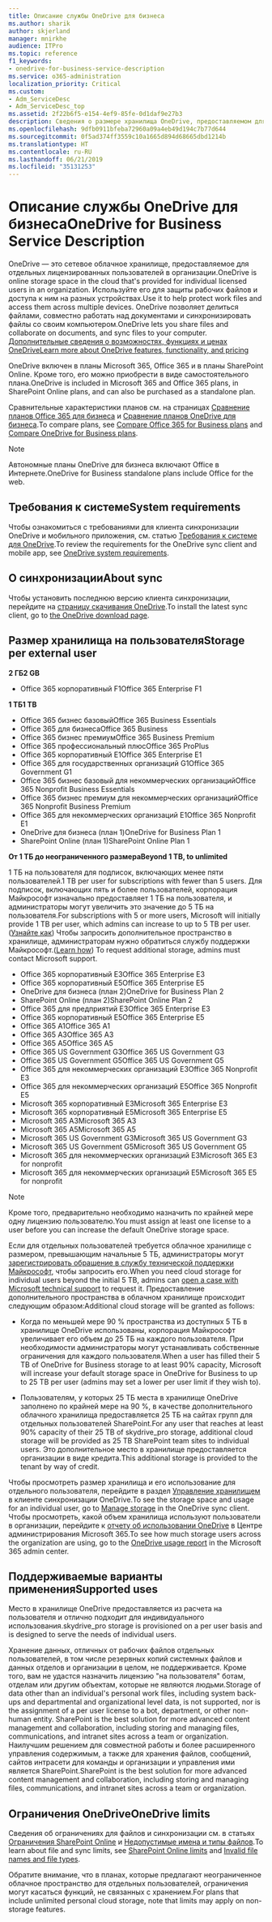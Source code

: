 ```yaml
---
title: Описание службы OneDrive для бизнеса
ms.author: sharik
author: skjerland
manager: mnirkhe
audience: ITPro
ms.topic: reference
f1_keywords:
- onedrive-for-business-service-description
ms.service: o365-administration
localization_priority: Critical
ms.custom:
- Adm_ServiceDesc
- Adm_ServiceDesc_top
ms.assetid: 2f22b6f5-e154-4ef9-85fe-0d1daf9e27b3
description: Сведения о размере хранилища OneDrive, предоставляемом для каждого плана подписки.
ms.openlocfilehash: 9dfb0911bfeba72960a09a4eb49d194c7b77d644
ms.sourcegitcommit: 0f5ad374ff3559c10a1665d894d68665dbd1214b
ms.translationtype: HT
ms.contentlocale: ru-RU
ms.lasthandoff: 06/21/2019
ms.locfileid: "35131253"
---
```

# <a name="onedrive-for-business-service-description"></a><span data-ttu-id="53687-103">Описание службы OneDrive для бизнеса</span><span class="sxs-lookup"><span data-stu-id="53687-103">OneDrive for Business Service Description</span></span>

<span data-ttu-id="53687-104">OneDrive — это сетевое облачное хранилище, предоставляемое для отдельных лицензированных пользователей в организации.</span><span class="sxs-lookup"><span data-stu-id="53687-104">OneDrive is online storage space in the cloud that's provided for individual licensed users in an organization.</span></span> <span data-ttu-id="53687-105">Используйте его для защиты рабочих файлов и доступа к ним на разных устройствах.</span><span class="sxs-lookup"><span data-stu-id="53687-105">Use it to help protect work files and access them across multiple devices.</span></span> <span data-ttu-id="53687-106">OneDrive позволяет делиться файлами, совместно работать над документами и синхронизировать файлы со своим компьютером.</span><span class="sxs-lookup"><span data-stu-id="53687-106">OneDrive lets you share files and collaborate on documents, and sync files to your computer.</span></span> [<span data-ttu-id="53687-107">Дополнительные сведения о возможностях, функциях и ценах OneDrive</span><span class="sxs-lookup"><span data-stu-id="53687-107">Learn more about OneDrive features, functionality, and pricing</span></span>](https://go.microsoft.com/fwlink/?linkid=850345) 
  
<span data-ttu-id="53687-108">OneDrive включен в планы Microsoft 365, Office 365 и в планы SharePoint Online. Кроме того, его можно приобрести в виде самостоятельного плана.</span><span class="sxs-lookup"><span data-stu-id="53687-108">OneDrive is included in Microsoft 365 and Office 365 plans, in SharePoint Online plans, and can also be purchased as a standalone plan.</span></span> 
    
<span data-ttu-id="53687-109">Сравнительные характеристики планов см. на страницах [Сравнение планов Office 365 для бизнеса](https://go.microsoft.com/fwlink/?linkid=799177) и [Сравнение планов OneDrive для бизнеса](https://products.office.com/ru-RU/onedrive-for-business/compare-onedrive-for-business-plans).</span><span class="sxs-lookup"><span data-stu-id="53687-109">To compare plans, see [Compare Office 365 for Business plans](https://go.microsoft.com/fwlink/?linkid=799177) and [Compare OneDrive for Business plans](https://products.office.com/en-us/onedrive-for-business/compare-onedrive-for-business-plans).</span></span> 
  
> [!NOTE]
> <span data-ttu-id="53687-110">Автономные планы OneDrive для бизнеса включают Office в Интернете.</span><span class="sxs-lookup"><span data-stu-id="53687-110">OneDrive for Business standalone plans include Office for the web.</span></span> 
  
## <a name="system-requirements"></a><span data-ttu-id="53687-111">Требования к системе</span><span class="sxs-lookup"><span data-stu-id="53687-111">System requirements</span></span>

<span data-ttu-id="53687-112">Чтобы ознакомиться с требованиями для клиента синхронизации OneDrive и мобильного приложения, см. статью [Требования к системе для OneDrive](https://go.microsoft.com/fwlink/?linkid=837584).</span><span class="sxs-lookup"><span data-stu-id="53687-112">To review the requirements for the OneDrive sync client and mobile app, see [OneDrive system requirements](https://go.microsoft.com/fwlink/?linkid=837584).</span></span>
  
## <a name="about-sync"></a><span data-ttu-id="53687-113">О синхронизации</span><span class="sxs-lookup"><span data-stu-id="53687-113">About sync</span></span>

<span data-ttu-id="53687-114">Чтобы установить последнюю версию клиента синхронизации, перейдите на [страницу скачивания OneDrive](https://onedrive.live.com/about/download/).</span><span class="sxs-lookup"><span data-stu-id="53687-114">To install the latest sync client, go to [the OneDrive download page](https://onedrive.live.com/about/download/).</span></span> 
  
## <a name="storage-space-per-user"></a><span data-ttu-id="53687-115">Размер хранилища на пользователя</span><span class="sxs-lookup"><span data-stu-id="53687-115">Storage per external user</span></span>

<span data-ttu-id="53687-116">**2 ГБ**</span><span class="sxs-lookup"><span data-stu-id="53687-116">**2 GB**</span></span>

- <span data-ttu-id="53687-117">Office 365 корпоративный F1</span><span class="sxs-lookup"><span data-stu-id="53687-117">Office 365 Enterprise F1</span></span>

<span data-ttu-id="53687-118">**1 ТБ**</span><span class="sxs-lookup"><span data-stu-id="53687-118">**1 TB**</span></span>

- <span data-ttu-id="53687-119">Office 365 бизнес базовый</span><span class="sxs-lookup"><span data-stu-id="53687-119">Office 365 Business Essentials</span></span>
- <span data-ttu-id="53687-120">Office 365 для бизнеса</span><span class="sxs-lookup"><span data-stu-id="53687-120">Office 365 Business</span></span>
- <span data-ttu-id="53687-121">Office 365 бизнес премиум</span><span class="sxs-lookup"><span data-stu-id="53687-121">Office 365 Business Premium</span></span>
- <span data-ttu-id="53687-122">Office 365 профессиональный плюс</span><span class="sxs-lookup"><span data-stu-id="53687-122">Office 365 ProPlus</span></span>
- <span data-ttu-id="53687-123">Office 365 корпоративный E1</span><span class="sxs-lookup"><span data-stu-id="53687-123">Office 365 Enterprise E1</span></span>
- <span data-ttu-id="53687-124">Office 365 для государственных организаций G1</span><span class="sxs-lookup"><span data-stu-id="53687-124">Office 365 Government G1</span></span>
- <span data-ttu-id="53687-125">Office 365 бизнес базовый для некоммерческих организаций</span><span class="sxs-lookup"><span data-stu-id="53687-125">Office 365 Nonprofit Business Essentials</span></span>
- <span data-ttu-id="53687-126">Office 365 бизнес премиум для некоммерческих организаций</span><span class="sxs-lookup"><span data-stu-id="53687-126">Office 365 Nonprofit Business Premium</span></span>
- <span data-ttu-id="53687-127">Office 365 для некоммерческих организаций E1</span><span class="sxs-lookup"><span data-stu-id="53687-127">Office 365 Nonprofit E1</span></span>
- <span data-ttu-id="53687-128">OneDrive для бизнеса (план 1)</span><span class="sxs-lookup"><span data-stu-id="53687-128">OneDrive for Business Plan 1</span></span>
- <span data-ttu-id="53687-129">SharePoint Online (план 1)</span><span class="sxs-lookup"><span data-stu-id="53687-129">SharePoint Online Plan 1</span></span>

<span data-ttu-id="53687-130">**От 1 ТБ до неограниченного размера**</span><span class="sxs-lookup"><span data-stu-id="53687-130">**Beyond 1 TB, to unlimited**</span></span>
 
<span data-ttu-id="53687-131">1 ТБ на пользователя для подписок, включающих менее пяти пользователей.</span><span class="sxs-lookup"><span data-stu-id="53687-131">1 TB per user for subscriptions with fewer than 5 users.</span></span> <span data-ttu-id="53687-132">Для подписок, включающих пять и более пользователей, корпорация Майкрософт изначально предоставляет 1 ТБ на пользователя, и администраторы могут увеличить это значение до 5 ТБ на пользователя.</span><span class="sxs-lookup"><span data-stu-id="53687-132">For subscriptions with 5 or more users, Microsoft will initially provide 1 TB per user, which admins can increase to up to 5 TB per user.</span></span> <span data-ttu-id="53687-133">([Узнайте как](/onedrive/set-default-storage-space)) Чтобы запросить дополнительное пространство в хранилище, администраторам нужно обратиться службу поддержки Майкрософт.</span><span class="sxs-lookup"><span data-stu-id="53687-133">([Learn how](/onedrive/set-default-storage-space)) To request additional storage, admins must contact Microsoft support.</span></span> 

- <span data-ttu-id="53687-134">Office 365 корпоративный E3</span><span class="sxs-lookup"><span data-stu-id="53687-134">Office 365 Enterprise E3</span></span>
- <span data-ttu-id="53687-135">Office 365 корпоративный E5</span><span class="sxs-lookup"><span data-stu-id="53687-135">Office 365 Enterprise E5</span></span>
- <span data-ttu-id="53687-136">OneDrive для бизнеса (план 2)</span><span class="sxs-lookup"><span data-stu-id="53687-136">OneDrive for Business Plan 2</span></span>
- <span data-ttu-id="53687-137">SharePoint Online (план 2)</span><span class="sxs-lookup"><span data-stu-id="53687-137">SharePoint Online Plan 2</span></span>
- <span data-ttu-id="53687-138">Office 365 для предприятий E3</span><span class="sxs-lookup"><span data-stu-id="53687-138">Office 365 Enterprise E3</span></span>
- <span data-ttu-id="53687-139">Office 365 корпоративный E5</span><span class="sxs-lookup"><span data-stu-id="53687-139">Office 365 Enterprise E5</span></span>
- <span data-ttu-id="53687-140">Office 365 A1</span><span class="sxs-lookup"><span data-stu-id="53687-140">Office 365 A1</span></span>
- <span data-ttu-id="53687-141">Office 365 A3</span><span class="sxs-lookup"><span data-stu-id="53687-141">Office 365 A3</span></span>
- <span data-ttu-id="53687-142">Office 365 A5</span><span class="sxs-lookup"><span data-stu-id="53687-142">Office 365 A5</span></span>
- <span data-ttu-id="53687-143">Office 365 US Government G3</span><span class="sxs-lookup"><span data-stu-id="53687-143">Office 365 US Government G3</span></span>
- <span data-ttu-id="53687-144">Office 365 US Government G5</span><span class="sxs-lookup"><span data-stu-id="53687-144">Office 365 US Government G5</span></span>
- <span data-ttu-id="53687-145">Office 365 для некоммерческих организаций E3</span><span class="sxs-lookup"><span data-stu-id="53687-145">Office 365 Nonprofit E3</span></span> 
- <span data-ttu-id="53687-146">Office 365 для некоммерческих организаций E5</span><span class="sxs-lookup"><span data-stu-id="53687-146">Office 365 Nonprofit E5</span></span> 
- <span data-ttu-id="53687-147">Microsoft 365 корпоративный E3</span><span class="sxs-lookup"><span data-stu-id="53687-147">Microsoft 365 Enterprise E3</span></span>
- <span data-ttu-id="53687-148">Microsoft 365 корпоративный E5</span><span class="sxs-lookup"><span data-stu-id="53687-148">Microsoft 365 Enterprise E5</span></span>
- <span data-ttu-id="53687-149">Microsoft 365 A3</span><span class="sxs-lookup"><span data-stu-id="53687-149">Microsoft 365 A3</span></span>
- <span data-ttu-id="53687-150">Microsoft 365 A5</span><span class="sxs-lookup"><span data-stu-id="53687-150">Microsoft 365 A5</span></span>
- <span data-ttu-id="53687-151">Microsoft 365 US Government G3</span><span class="sxs-lookup"><span data-stu-id="53687-151">Microsoft 365 US Government G3</span></span>
- <span data-ttu-id="53687-152">Microsoft 365 US Government G5</span><span class="sxs-lookup"><span data-stu-id="53687-152">Microsoft 365 US Government G5</span></span>
- <span data-ttu-id="53687-153">Microsoft 365 для некоммерческих организаций E3</span><span class="sxs-lookup"><span data-stu-id="53687-153">Microsoft 365 E3 for nonprofit</span></span>
- <span data-ttu-id="53687-154">Microsoft 365 для некоммерческих организаций E5</span><span class="sxs-lookup"><span data-stu-id="53687-154">Microsoft 365 E5 for nonprofit</span></span>

  
> [!NOTE]
> <span data-ttu-id="53687-155">Кроме того, предварительно необходимо назначить по крайней мере одну лицензию пользователю.</span><span class="sxs-lookup"><span data-stu-id="53687-155">You must assign at least one license to a user before you can increase the default OneDrive storage space.</span></span> 
  
<span data-ttu-id="53687-156">Если для отдельных пользователей требуется облачное хранилище с размером, превышающим начальные 5 ТБ, администраторы могут [зарегистрировать обращение в службу технической поддержки Майкрософт](https://go.microsoft.com/fwlink/?linkid=869559), чтобы запросить его.</span><span class="sxs-lookup"><span data-stu-id="53687-156">When you need cloud storage for individual users beyond the initial 5 TB, admins can [open a case with Microsoft technical support](https://go.microsoft.com/fwlink/?linkid=869559) to request it.</span></span> <span data-ttu-id="53687-157">Предоставление дополнительного пространства в облачном хранилище происходит следующим образом:</span><span class="sxs-lookup"><span data-stu-id="53687-157">Additional cloud storage will be granted as follows:</span></span> 
  
- <span data-ttu-id="53687-158">Когда по меньшей мере 90 % пространства из доступных 5 ТБ в хранилище OneDrive использованы, корпорация Майкрософт увеличивает его объем до 25 ТБ на каждого пользователя. При необходимости администраторы могут устанавливать собственные ограничения для каждого пользователя.</span><span class="sxs-lookup"><span data-stu-id="53687-158">When a user has filled their 5 TB of OneDrive for Business storage to at least 90% capacity, Microsoft will increase your default storage space in OneDrive for Business to up to 25 TB per user (admins may set a lower per user limit if they wish to).</span></span> 
    
- <span data-ttu-id="53687-159">Пользователям, у которых 25 ТБ места в хранилище OneDrive заполнено по крайней мере на 90 %, в качестве дополнительного облачного хранилища предоставляется 25 ТБ на сайтах групп для отдельных пользователей SharePoint.</span><span class="sxs-lookup"><span data-stu-id="53687-159">For any user that reaches at least 90% capacity of their 25 TB of skydrive_pro storage, additional cloud storage will be provided as 25 TB SharePoint team sites to individual users.</span></span> <span data-ttu-id="53687-160">Это дополнительное место в хранилище предоставляется организации в виде кредита.</span><span class="sxs-lookup"><span data-stu-id="53687-160">This additional storage is provided to the tenant by way of credit.</span></span>
    
<span data-ttu-id="53687-161">Чтобы просмотреть размер хранилища и его использование для отдельного пользователя, перейдите в раздел [Управление хранилищем](https://support.office.com/article/31519161-059C-4764-B6F8-F5CD29F7FE68) в клиенте синхронизации OneDrive.</span><span class="sxs-lookup"><span data-stu-id="53687-161">To see the storage space and usage for an individual user, go to [Manage storage](https://support.office.com/article/31519161-059C-4764-B6F8-F5CD29F7FE68) in the OneDrive sync client.</span></span> <span data-ttu-id="53687-162">Чтобы просмотреть, какой объем хранилища используют пользователи в организации, перейдите к [отчету об использовании OneDrive](/office365/admin/activity-reports/onedrive-for-business-usage) в Центре администрирования Microsoft 365.</span><span class="sxs-lookup"><span data-stu-id="53687-162">To see how much storage users across the organization are using, go to the [OneDrive usage report](/office365/admin/activity-reports/onedrive-for-business-usage) in the Microsoft 365 admin center.</span></span> 
   
## <a name="supported-uses"></a><span data-ttu-id="53687-163">Поддерживаемые варианты применения</span><span class="sxs-lookup"><span data-stu-id="53687-163">Supported uses</span></span>

<span data-ttu-id="53687-164">Место в хранилище OneDrive предоставляется из расчета на пользователя и отлично подходит для индивидуального использования.</span><span class="sxs-lookup"><span data-stu-id="53687-164">skydrive_pro storage is provisioned on a per user basis and is designed to serve the needs of individual users.</span></span>
  
<span data-ttu-id="53687-165">Хранение данных, отличных от рабочих файлов отдельных пользователей, в том числе резервных копий системных файлов и данных отделов и организации в целом, не поддерживается. Кроме того, вам не удастся назначить лицензию "на пользователя" ботам, отделам или другим объектам, которые не являются людьми.</span><span class="sxs-lookup"><span data-stu-id="53687-165">Storage of data other than an individual's personal work files, including system back-ups and departmental and organizational level data, is not supported, nor is the assignment of a per user license to a bot, department, or other non-human entity. SharePoint is the best solution for more advanced content management and collaboration, including storing and managing files, communications, and intranet sites across a team or organization.</span></span> <span data-ttu-id="53687-166">Наилучшим решением для совместной работы и более расширенного управления содержимым, а также для хранения файлов, сообщений, сайтов интрасети для команды и организации и управления ими является SharePoint.</span><span class="sxs-lookup"><span data-stu-id="53687-166">SharePoint is the best solution for more advanced content management and collaboration, including storing and managing files, communications, and intranet sites across a team or organization.</span></span>
  
## <a name="onedrive-limits"></a><span data-ttu-id="53687-167">Ограничения OneDrive</span><span class="sxs-lookup"><span data-stu-id="53687-167">OneDrive limits</span></span>

<span data-ttu-id="53687-168">Сведения об ограничениях для файлов и синхронизации см. в статьях [Ограничения SharePoint Online](/office365/servicedescriptions/sharepoint-online-service-description/sharepoint-online-limits) и [Недопустимые имена и типы файлов](https://support.office.com/article/64883a5d-228e-48f5-b3d2-eb39e07630fa).</span><span class="sxs-lookup"><span data-stu-id="53687-168">To learn about file and sync limits, see [SharePoint Online limits](/office365/servicedescriptions/sharepoint-online-service-description/sharepoint-online-limits) and [Invalid file names and file types](https://support.office.com/article/64883a5d-228e-48f5-b3d2-eb39e07630fa).</span></span>
  
<span data-ttu-id="53687-169">Обратите внимание, что в планах, которые предлагают неограниченное облачное пространство для отдельных пользователей, ограничения могут касаться функций, не связанных с хранением.</span><span class="sxs-lookup"><span data-stu-id="53687-169">For plans that include unlimited personal cloud storage, note that limits may apply on non-storage features.</span></span> 
  

